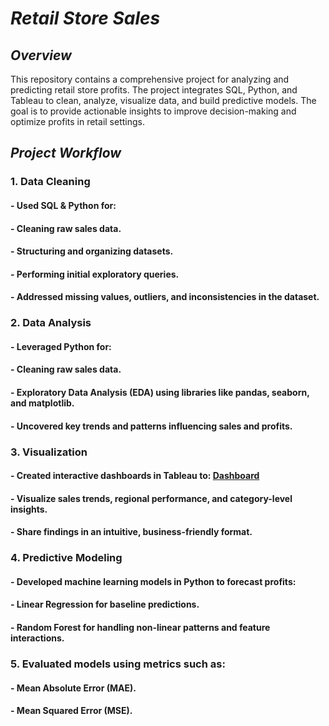 # _Retail Store Sales_
## _Overview_
This repository contains a comprehensive project for analyzing and predicting retail store profits. The project integrates SQL, Python, and Tableau to clean, analyze, visualize data, and build predictive models. The goal is to provide actionable insights to improve decision-making and optimize profits in retail settings.

## _Project Workflow_
### 1. Data Cleaning
#### - Used SQL & Python for:
#### - Cleaning raw sales data.
#### - Structuring and organizing datasets.
#### - Performing initial exploratory queries.
#### - Addressed missing values, outliers, and inconsistencies in the dataset.
### 2. Data Analysis
#### - Leveraged Python for:
#### - Cleaning raw sales data.
#### - Exploratory Data Analysis (EDA) using libraries like pandas, seaborn, and matplotlib.
#### - Uncovered key trends and patterns influencing sales and profits.
### 3. Visualization
#### - Created interactive dashboards in Tableau to: [Dashboard](https://public.tableau.com/views/RetailStoreSales_17337515700970/Story1?:language=en-GB&:sid=&:redirect=auth&:display_count=n&:origin=viz_share_link)
#### - Visualize sales trends, regional performance, and category-level insights.
#### - Share findings in an intuitive, business-friendly format.
### 4. Predictive Modeling
#### - Developed machine learning models in Python to forecast profits:
#### - Linear Regression for baseline predictions.
#### - Random Forest for handling non-linear patterns and feature interactions.
### 5. Evaluated models using metrics such as:
#### - Mean Absolute Error (MAE).
#### - Mean Squared Error (MSE).


